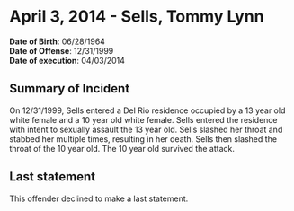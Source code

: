 # April 3, 2014 - Sells, Tommy Lynn

**Date of Birth**: 06/28/1964<br/>
**Date of Offense**: 12/31/1999<br/>
**Date of execution**: 04/03/2014<br/>

## Summary of Incident
On 12/31/1999, Sells entered a Del Rio residence occupied by a 13 year old white female and a 10 year old white female. Sells entered the residence with intent to sexually assault the 13 year old. Sells slashed her throat and stabbed her multiple times, resulting in her death. Sells then slashed the throat of the 10 year old. The 10 year old survived the attack.

## Last statement
This offender declined to make a last statement.